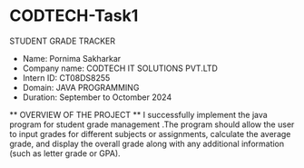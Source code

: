 # CODTECH-Task1
STUDENT GRADE TRACKER 

* Name: Pornima Sakharkar
*  Company name: CODTECH IT SOLUTIONS PVT.LTD
*  Intern ID: CT08DS8255
*  Domain: JAVA PROGRAMMING
*  Duration: September to Octomber 2024
  


** OVERVIEW OF THE PROJECT **
I successfully implement the java program for student grade management .The
program should allow the user to input grades for different subjects or
assignments, calculate the average grade, and display the overall
grade along with any additional information (such as letter grade or
GPA).

